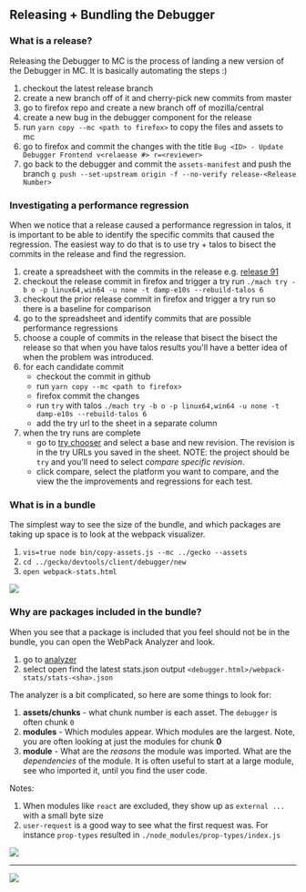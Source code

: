 ## Releasing + Bundling the Debugger

### What is a release?

Releasing the Debugger to MC is the process of landing a new version of the Debugger in MC.
It is basically automating the steps :)

1.  checkout the latest release branch
2.  create a new branch off of it and cherry-pick new commits from master
3.  go to firefox repo and create a new branch off of mozilla/central
4.  create a new bug in the debugger component for the release
5.  run `yarn copy --mc <path to firefox>` to copy the files and assets to mc
6.  go to firefox and commit the changes with the title `Bug <ID> - Update Debugger Frontend v<relaease #> r=<reviewer>`
7.  go back to the debugger and commit the `assets-manifest` and push the branch `g push --set-upstream origin -f --no-verify release-<Release Number>`

### Investigating a performance regression

When we notice that a release caused a performance regression in talos, it is important to be able to identify the specific commits that caused the regression. The easiest way to do that is to use try + talos to bisect the commits in the release and find the regression.

1. create a spreadsheet with the commits in the release e.g. [release 91][sheet]
2. checkout the release commit in firefox and trigger a try run `./mach try -b o -p linux64,win64 -u none -t damp-e10s --rebuild-talos 6`
3. checkout the prior release commit in firefox and trigger a try run so there is a baseline for comparison
4. go to the spreadsheet and identify commits that are possible performance regressions
5. choose a couple of commits in the release that bisect the bisect the release so that when you have talos results you'll have a better idea of when the problem was introduced.
6. for each candidate commit
   - checkout the commit in github
   - run `yarn copy --mc <path to firefox>`
   - firefox commit the changes
   - run `try` with talos `./mach try -b o -p linux64,win64 -u none -t damp-e10s --rebuild-talos 6`
   - add the try url to the sheet in a separate column
7. when the try runs are complete
   - go to [try chooser][try] and select a base and new revision. The revision is in the try URLs you saved in the sheet. NOTE:
     the project should be `try` and you'll need to select _compare specific revision_.
   - click compare, select the platform you want to compare, and the view the the improvements and regressions for each test.

[sheet]: https://docs.google.com/spreadsheets/d/1yEkT0lk2UVI7tsfZpNH2yo8ajZQsLs6gyW9gGOoaTDk/edit#gid=0
[try]: https://treeherder.mozilla.org/perf.html#/comparechooser?newProject=try&newRevision=5c850420b5a08ef14d9c52e0f76648168b2d9a88

### What is in a bundle

The simplest way to see the size of the bundle,
and which packages are taking up space is to look at the webpack visualizer.

1.  `vis=true node bin/copy-assets.js --mc ../gecko --assets`
2.  `cd ../gecko/devtools/client/debugger/new`
3.  `open webpack-stats.html`

![][vis]

### Why are packages included in the bundle?

When you see that a package is included that you feel should not be in the bundle,
you can open the WebPack Analyzer and look.

1.  go to [analyzer](http://webpack.github.io/analyse)
2.  select open find the latest stats.json output `<debugger.html>/webpack-stats/stats-<sha>.json`

The analyzer is a bit complicated, so here are some things to look for:

1.  **assets/chunks** - what chunk number is each asset. The `debugger` is often chunk `0`
2.  **modules** - Which modules appear. Which modules are the largest. Note, you are often looking at just the modules for chunk **0**
3.  **module** - What are the _reasons_ the module was imported. What are the _dependencies_ of the module. It is often useful to start at a large module, see who imported it, until you find the user code.

Notes:

1.  When modules like `react` are excluded, they show up as `external ...` with a small byte size
2.  `user-request` is a good way to see what the first request was. For instance `prop-types` resulted in `./node_modules/prop-types/index.js`

![][ana]

---

![][ana2]

[ana]: https://shipusercontent.com/05ace0ec040dc7af3067cb50b528d717/Screen%20Shot%202017-11-08%20at%209.42.07%20AM.png
[vis]: https://shipusercontent.com/d00336549a3b754be1d6669c1dee2fd7/Screen%20Shot%202017-11-08%20at%209.41.09%20AM.png
[ana2]: https://shipusercontent.com/5eddfde393466f225e402f7d0226b1d1/Screen%20Shot%202017-11-08%20at%204.03.23%20PM.png
